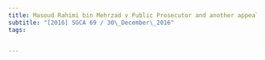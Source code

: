```yaml
---
title: Masoud Rahimi bin Mehrzad v Public Prosecutor and another appeal 
subtitle: "[2016] SGCA 69 / 30\_December\_2016"
tags:


---
```


